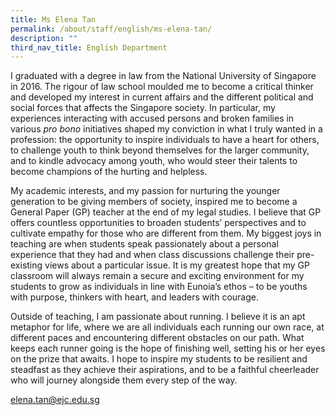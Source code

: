 ```yaml
---
title: Ms Elena Tan
permalink: /about/staff/english/ms-elena-tan/
description: ""
third_nav_title: English Department
---
```



I graduated with a degree in law from the National University of Singapore in 2016. The rigour of law school moulded me to become a critical thinker and developed my interest in current affairs and the different political and social forces that affects the Singapore society. In particular, my experiences interacting with accused persons and broken families in various _pro bono_ initiatives shaped my conviction in what I truly wanted in a profession: the opportunity to inspire individuals to have a heart for others, to challenge youth to think beyond themselves for the larger community, and to kindle advocacy among youth, who would steer their talents to become champions of the hurting and helpless.

My academic interests, and my passion for nurturing the younger generation to be giving members of society, inspired me to become a General Paper (GP) teacher at the end of my legal studies. I believe that GP offers countless opportunities to broaden students’ perspectives and to cultivate empathy for those who are different from them. My biggest joys in teaching are when students speak passionately about a personal experience that they had and when class discussions challenge their pre-existing views about a particular issue. It is my greatest hope that my GP classroom will always remain a secure and exciting environment for my students to grow as individuals in line with Eunoia’s ethos – to be youths with purpose, thinkers with heart, and leaders with courage.

Outside of teaching, I am passionate about running. I believe it is an apt metaphor for life, where we are all individuals each running our own race, at different paces and encountering different obstacles on our path. What keeps each runner going is the hope of finishing well, setting his or her eyes on the prize that awaits. I hope to inspire my students to be resilient and steadfast as they achieve their aspirations, and to be a faithful cheerleader who will journey alongside them every step of the way.

[elena.tan@ejc.edu.sg](mailto:elena.tan@ejc.edu.sg)